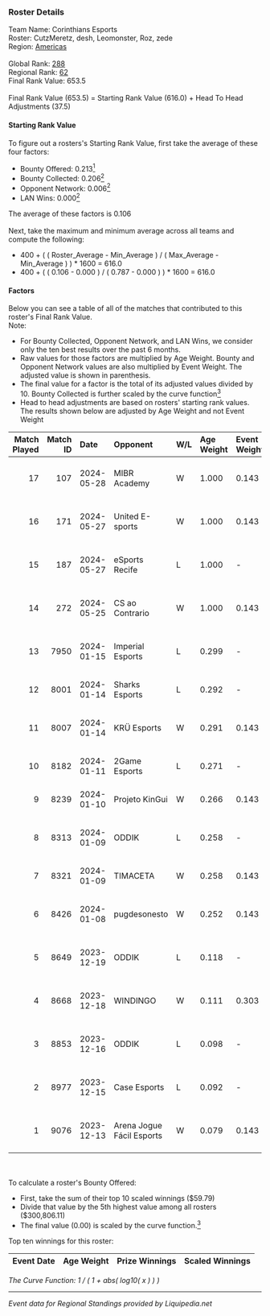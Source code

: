 ### Roster Details<br />
Team Name: Corinthians Esports<br />
Roster: CutzMeretz, desh, Leomonster, Roz, zede<br />
Region: [Americas]( ../standings_americas.md)<br />
<br />
Global Rank: [288](../standings_global.md)<br />
Regional Rank: [62]( ../standings_americas.md)<br />
Final Rank Value:  653.5<br />
<br />
Final Rank Value (653.5) = Starting Rank Value (616.0) + Head To Head Adjustments (37.5)<br />

#### Starting Rank Value<br />
To figure out a rosters's Starting Rank Value, first take the average of these four factors:<br />
- Bounty Offered: 0.213[<sup>1</sup>](#table2)
- Bounty Collected: 0.206[<sup>2</sup>](#table1)
- Opponent Network: 0.006[<sup>2</sup>](#table1)
- LAN Wins: 0.000[<sup>2</sup>](#table1)

The average of these factors is 0.106<br />
<br />
Next, take the maximum and minimum average across all teams and compute the following:<br />
- 400 + ( ( Roster_Average - Min_Average ) / ( Max_Average - Min_Average ) ) * 1600 = 616.0
- 400 + ( ( 0.106 - 0.000 ) / ( 0.787 - 0.000 ) ) * 1600 = 616.0


#### Factors<br />
Below you can see a table of all of the matches that contributed to this roster's Final Rank Value.<br />
Note:<br />

- For Bounty Collected, Opponent Network, and LAN Wins, we consider only the ten best results over the past 6 months.
- Raw values for those factors are multiplied by Age Weight. Bounty and Opponent Network values are also multiplied by Event Weight. The adjusted value is shown in parenthesis.
- The final value for a factor is the total of its adjusted values divided by 10. Bounty Collected is further scaled by the curve function[<sup>3</sup>](#curveFunction)
- Head to head adjustments are based on rosters' starting rank values. The results shown below are adjusted by Age Weight and not Event Weight
<span id="table1"></span><br />


| Match Played | Match ID | Date       | Opponent                  | W/L | Age Weight | Event Weight | Bounty Collected | Opponent Network | LAN Wins  | H2H Adj. | Roster                                     |
| -: | -: | :- | :- | :- | :- | :- | :- | :- | :- | -: | :- |
|           17 |      107 | 2024-05-28 | MIBR Academy              | W   | 1.000      | 0.143        | 0.003 (0.000)    | 0.220 (0.031)    | 0 (0.000) |    16.04 | CutzMeretz, desh, Leomonster, Roz, zede    |
|           16 |      171 | 2024-05-27 | United E-sports           | W   | 1.000      | 0.143        | 0.001 (0.000)    | 0.059 (0.008)    | 0 (0.000) |    13.80 | CutzMeretz, desh, Leomonster, Roz, zede    |
|           15 |      187 | 2024-05-27 | eSports Recife            | L   | 1.000      | -            | -                | -                | -         |   -11.06 | CutzMeretz, desh, Leomonster, Roz, zede    |
|           14 |      272 | 2024-05-25 | CS ao Contrario           | W   | 1.000      | 0.143        | 0.000 (0.000)    | 0.000 (0.000)    | 0 (0.000) |     6.67 | CutzMeretz, desh, Leomonster, Roz, zede    |
|           13 |     7950 | 2024-01-15 | Imperial Esports          | L   | 0.299      | -            | -                | -                | -         |    -0.05 | abr, Alisson, CutzMeretz, desh, Leomonster |
|           12 |     8001 | 2024-01-14 | Sharks Esports            | L   | 0.292      | -            | -                | -                | -         |    -1.70 | doc, drg, gafolo, rdnzao, togs             |
|           11 |     8007 | 2024-01-14 | KRÜ Esports               | W   | 0.291      | 0.143        | 0.019 (0.001)    | 0.272 (0.011)    | 0 (0.000) |     6.53 | abr, Alisson, CutzMeretz, desh, Leomonster |
|           10 |     8182 | 2024-01-11 | 2Game Esports             | L   | 0.271      | -            | -                | -                | -         |    -3.44 | Brnz1k, dok, dzt, santos, vhz              |
|            9 |     8239 | 2024-01-10 | Projeto KinGui            | W   | 0.266      | 0.143        | 0.000 (0.000)    | 0.021 (0.001)    | 0 (0.000) |     2.65 | kln, Ltz, Machado, skl, void               |
|            8 |     8313 | 2024-01-09 | ODDIK                     | L   | 0.258      | -            | -                | -                | -         |    -1.20 | abr, Alisson, CutzMeretz, desh, Leomonster |
|            7 |     8321 | 2024-01-09 | TIMACETA                  | W   | 0.258      | 0.143        | 0.000 (0.000)    | 0.062 (0.002)    | 0 (0.000) |     4.18 | beg0d, bnc, cerolzin, farias, leleo        |
|            6 |     8426 | 2024-01-08 | pugdesonesto              | W   | 0.252      | 0.143        | 0.001 (0.000)    | 0.146 (0.005)    | 0 (0.000) |     4.31 | freitas, imoto, kxr, N3blina, Thuister     |
|            5 |     8649 | 2023-12-19 | ODDIK                     | L   | 0.118      | -            | -                | -                | -         |    -0.54 | abr, Alisson, CutzMeretz, desh, Leomonster |
|            4 |     8668 | 2023-12-18 | WINDINGO                  | W   | 0.111      | 0.303        | 0.001 (0.000)    | 0.007 (0.000)    | 0 (0.000) |     1.79 | bichop, nasher, PREDI, restik, Righi       |
|            3 |     8853 | 2023-12-16 | ODDIK                     | L   | 0.098      | -            | -                | -                | -         |    -0.44 | abr, Alisson, CutzMeretz, desh, Leomonster |
|            2 |     8977 | 2023-12-15 | Case Esports              | L   | 0.092      | -            | -                | -                | -         |    -1.19 | abr, Alisson, CutzMeretz, desh, Leomonster |
|            1 |     9076 | 2023-12-13 | Arena Jogue Fácil Esports | W   | 0.079      | 0.143        | 0.000 (0.000)    | 0.038 (0.000)    | 0 (0.000) |     1.20 | Lineko, n9xtz, pigo, r1see, urban0         |

<br />
<span id="table2"></span><br />
To calculate a roster's Bounty Offered:<br />

- First, take the sum of their top 10 scaled winnings ($59.79)
- Divide that value by the 5th highest value among all rosters ($300,806.11)
- The final value (0.00) is scaled by the curve function.[<sup>3</sup>](#curveFunction)

Top ten winnings for this roster:<br />

| Event Date | Age Weight | Prize Winnings | Scaled Winnings |
| :- | -: | :- | :- |


<span id="curveFunction"></span>_The Curve Function: 1 / ( 1 + abs( log10( x ) ) )_<br />

---
_Event data for Regional Standings provided by Liquipedia.net_<br />
